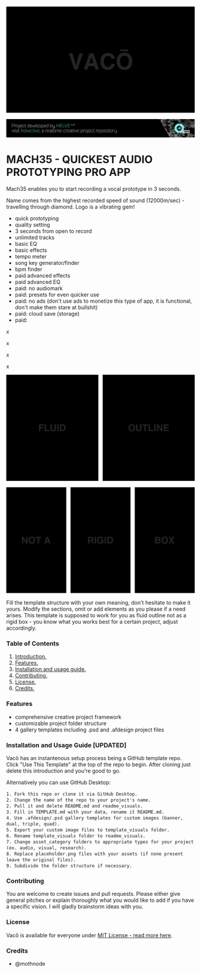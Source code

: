 ![Project Banner](/assets/readme_visuals/vaco-banner.png)

[![BANNERTAG](/assets/readme_visuals/helve-banner.png)](http://helve.live)

<a name="intro"></a> 
# MACH35 - QUICKEST AUDIO PROTOTYPING PRO APP
Mach35 enables you to start recording a vocal prototype in 3 seconds. 

Name comes from the highest recorded speed of sound (12000m/sec) - travelling through diamond.
Logo is a vibrating gem!

- quick prototyping
- quality setting
- 3 seconds from open to record
- unlimited tracks
- basic EQ
- basic effects
- tempo meter
- song key generator/finder
- bpm finder
- paid advanced effects
- paid advanced EQ
- paid: no audiomark
- paid: presets for even quicker use
- paid: no ads (don't use ads to monetize this type of app, it is functional, don't make them stare at bullshit)
- paid: cloud save (storage)
- paid: 


x

x

x

x

![GALLERY DUAL](/assets/readme_visuals/vaco-dual-gallery.png)

![GALLERY TRIPLE](/assets/readme_visuals/vaco-triple-gallery.png)

Fill the template structure with your own meaning, don't hesitate to make it yours. Modify the sections, omit or add elements as you please if a need arises. This template is supposed to work for you as fluid outline not as a rigid box - you know what you works best for a certain project, adjust accordingly.

<a name="features"></a>
### Table of Contents
1. [Introduction.](#intro)
2. [Features.](#features)
3. [Installation and usage guide.](#install)
4. [Contributing.](#contribute)
5. [License.](#license)
6. [Credits.](#credits)

### Features
+ comprehensive creative project framework
+ customizable project folder structure 
+ 4 gallery templates including .psd and .afdesign project files

<a name="install"></a>
### Installation and Usage Guide [UPDATED]
Vacō has an instantenous setup process being a GitHub template repo. Click "Use This Template" at the top of the repo to begin.  After cloning just delete this introduction and you're good to go. 

Alternatively you can use GitHub Desktop: 
```
1. Fork this repo or clone it via GitHub Desktop.
2. Change the name of the repo to your project's name.
2. Pull it and delete README.md and readme_visuals.
3. Fill in TEMPLATE.md with your data, rename it README.md. 
4. Use .afdesign/.psd gallery templates for custom images (banner, dual, triple, quad).
5. Export your custom image files to template_visuals folder.
6. Rename template_visuals folder to readme_visuals.
7. Change asset_category folders to appropriate types for your project (ex. audio, visual, research).
8. Replace placeholder.png files with your assets (if none present leave the original files).
9. Subdivide the folder structure if necessary.
```
<a name="contribute"></a>
### Contributing
You are welcome to create issues and pull requests. Please either give general pitches or explain thoroughly what you would like to add if you have a specific vision. I will gladly brainstorm ideas with you.

<a name="license"></a>
### License
Vacō is available for everyone under [MIT License - read more here](https://github.com/mothnode/vaco/blob/master/LICENSE.md).

<a name="credits"></a>
### Credits
+ @mothnode
